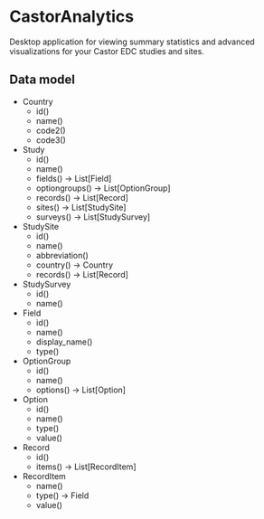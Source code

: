 # CastorAnalytics
Desktop application for viewing summary statistics and advanced visualizations for your Castor EDC studies and sites.

## Data model
- Country
    - id()
    - name()
    - code2()
    - code3()
- Study
    - id()
    - name()
    - fields() -> List[Field]
    - optiongroups() -> List[OptionGroup]
    - records() -> List[Record]
    - sites() -> List[StudySite]
    - surveys() -> List[StudySurvey]
- StudySite
    - id()
    - name()
    - abbreviation()
    - country() -> Country
    - records() -> List[Record]
- StudySurvey
    - id()
    - name()
- Field
    - id()
    - name()
    - display_name()
    - type()
- OptionGroup
    - id()
    - name()
    - options() -> List[Option]
- Option
    - id()
    - name()
    - type()
    - value()
- Record
    - id()
    - items() -> List[RecordItem]
- RecordItem
    - name()
    - type() -> Field
    - value()